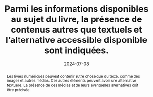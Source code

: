 ---
N: 
Rubrique: 
title: Parmi les informations disponibles au sujet du livre, la présence de contenus autres que textuels et l’alternative accessible disponible sont indiquées.
detail:  
abstract: Les livres numériques peuvent contenir autre chose que du texte, comme des images et autres médias. Ces autres éléments peuvent avoir une alternative textuelle. La présence de ces médias et de leurs éventuelles alternatives doit être précisée.
categories: ["Informations avant consultation"]
agrege: O0000-E084
opquast: '0000'
indiceebook: '84'
description: "Règle n° 084"
before: "083"
weight: "084"
after: "085"
actif: '1'
layout: rules
date: 2024-07-08
tags: ["image", "alternative"]
objectif: ["Permettre d’anticiper si le livre pourra être consulté dans son entièreté selon un contexte donné", "Limiter les risques de réclamations"]
Meo: ["Associer l’information au livre", "Faire figurer l’information sur la page de présentation du livre"]
Controle: ["Vérifier la présence d’une indication sur : <ul><li>La présence de médias autres que du texte.</li><li>La présence d’alternatives textuelles pour ces médias.</li></ul>"]
epubcheck: 
ace: 
Source: ["SNE"]
Referentiel: ["EPUB schema.org : accessModeSufficient et accessibilityFeature", "ONIX  List 196, code 14 Short alternative textual descriptions", "ONIX  List 196, code 15 Full alternative textual descriptions", "ONIX  List 196, code 16 Visualised data also available as non-graphical data", "ONIX  List 196, code 28 Full alternative audio descriptions", "ONIX  List 196, code 51 All non-decorative content supports reading via pre-recorded audio", "ONIX  List 196, code 52 All non-decorative content supports reading without sight"]
Steps: ["", ""]
---